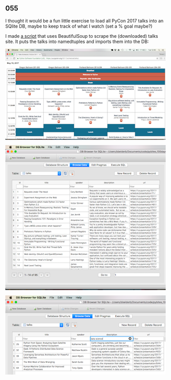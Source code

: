 ## 055

I thought it would be a fun little exercise to load all PyCon 2017 talks into an SQlite DB, maybe to keep track of what I watch (set a % goal maybe?)

I made [a script](talks.py) that uses BeautifulSoup to scrape the (downloaded) talks site. It puts the talks into namedtuples and imports them into the DB:

![pycon talks site](pycon_site.png)

![resulting DB](sqlite_import.png)

![DB filtered](db_filter.png)
